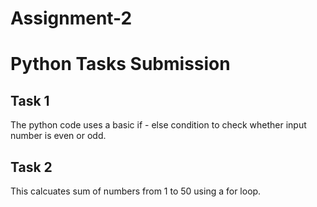 # Assignment-2
# Python Tasks Submission

## Task 1
The python code uses a basic if - else condition to check whether input number is even or odd.

## Task 2
This calcuates sum of numbers from 1 to 50 using a for loop.


